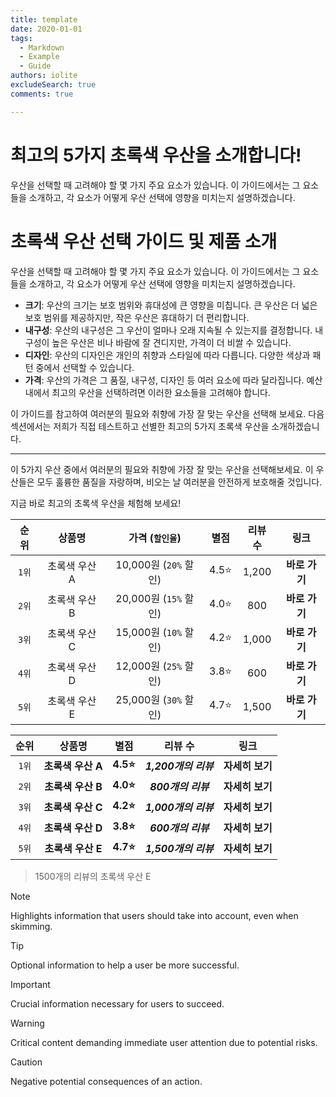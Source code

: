 ```yaml
---
title: template
date: 2020-01-01
tags:
  - Markdown
  - Example
  - Guide
authors: iolite
excludeSearch: true
comments: true

---
```





# 최고의 5가지 초록색 우산을 소개합니다!

우산을 선택할 때 고려해야 할 몇 가지 주요 요소가 있습니다. 이 가이드에서는 그 요소들을 소개하고, 각 요소가 어떻게 우산 선택에 영향을 미치는지 설명하겠습니다.



# 초록색 우산 선택 가이드 및 제품 소개

우산을 선택할 때 고려해야 할 몇 가지 주요 요소가 있습니다. 이 가이드에서는 그 요소들을 소개하고, 각 요소가 어떻게 우산 선택에 영향을 미치는지 설명하겠습니다.

- **크기**: 우산의 크기는 보호 범위와 휴대성에 큰 영향을 미칩니다. 큰 우산은 더 넓은 보호 범위를 제공하지만, 작은 우산은 휴대하기 더 편리합니다.
- **내구성**: 우산의 내구성은 그 우산이 얼마나 오래 지속될 수 있는지를 결정합니다. 내구성이 높은 우산은 비나 바람에 잘 견디지만, 가격이 더 비쌀 수 있습니다.
- **디자인**: 우산의 디자인은 개인의 취향과 스타일에 따라 다릅니다. 다양한 색상과 패턴 중에서 선택할 수 있습니다.
- **가격**: 우산의 가격은 그 품질, 내구성, 디자인 등 여러 요소에 따라 달라집니다. 예산 내에서 최고의 우산을 선택하려면 이러한 요소들을 고려해야 합니다.

이 가이드를 참고하여 여러분의 필요와 취향에 가장 잘 맞는 우산을 선택해 보세요. 다음 섹션에서는 저희가 직접 테스트하고 선별한 최고의 5가지 초록색 우산을 소개하겠습니다.


---


이 5가지 우산 중에서 여러분의 필요와 취향에 가장 잘 맞는 우산을 선택해보세요. 이 우산들은 모두 훌륭한 품질을 자랑하며, 비오는 날 여러분을 안전하게 보호해줄 것입니다.

지금 바로 최고의 초록색 우산을 체험해 보세요!



|  순위  |   상품명    |   가격 (`할인율`)   | 별점 | 리뷰 수 |                                                                                                       링크                                                                                                       |
| :----: | :----: | :----: | :---: | :----: | :---: |
|  `1위`  | 초록색 우산 A | 10,000원 (`20%` 할인) | 4.5⭐ |  1,200  | **바로 가기** |
|  `2위`  | 초록색 우산 B | 20,000원 (`15%` 할인) | 4.0⭐ |    800  | **바로 가기** |
|  `3위`  | 초록색 우산 C | 15,000원 (`10%` 할인) | 4.2⭐ |  1,000  | **바로 가기** |
|  `4위`  | 초록색 우산 D | 12,000원 (`25%` 할인) | 3.8⭐ |    600  | **바로 가기** |
|  `5위`  | 초록색 우산 E | 25,000원 (`30%` 할인) | 4.7⭐ |  1,500  | **바로 가기** |



| 순위 | 상품명 | 별점 | 리뷰 수 | 링크 |
| :-: | :----: | :--: | :----: | :--: |
| `1위` | **초록색 우산 A** | **4.5⭐** | ***1,200개의 리뷰*** | **자세히 보기** |
| `2위` | **초록색 우산 B** | **4.0⭐** | ***800개의 리뷰*** | **자세히 보기** |
| `3위` | **초록색 우산 C** | **4.2⭐** | ***1,000개의 리뷰*** | **자세히 보기** |
| `4위` | **초록색 우산 D** | **3.8⭐** | ***600개의 리뷰*** | **자세히 보기** |
| `5위` | **초록색 우산 E** | **4.7⭐** | ***1,500개의 리뷰*** | **자세히 보기** |


>1500개의 리뷰의 초록색 우산 E

> [!NOTE]  
> Highlights information that users should take into account, even when skimming.

> [!TIP]
> Optional information to help a user be more successful.

> [!IMPORTANT]  
> Crucial information necessary for users to succeed.

> [!WARNING]  
> Critical content demanding immediate user attention due to potential risks.

> [!CAUTION]
> Negative potential consequences of an action.

